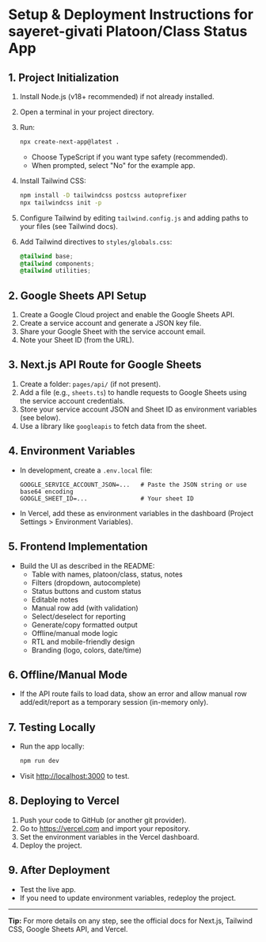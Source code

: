 # Setup & Deployment Instructions for sayeret-givati Platoon/Class Status App

## 1. Project Initialization

1. Install Node.js (v18+ recommended) if not already installed.
2. Open a terminal in your project directory.
3. Run:

   ```bash
   npx create-next-app@latest .
   ```

   - Choose TypeScript if you want type safety (recommended).
   - When prompted, select "No" for the example app.
4. Install Tailwind CSS:

   ```bash
   npm install -D tailwindcss postcss autoprefixer
   npx tailwindcss init -p
   ```

5. Configure Tailwind by editing `tailwind.config.js` and adding paths to your files (see Tailwind docs).
6. Add Tailwind directives to `styles/globals.css`:

   ```css
   @tailwind base;
   @tailwind components;
   @tailwind utilities;
   ```

## 2. Google Sheets API Setup

1. Create a Google Cloud project and enable the Google Sheets API.
2. Create a service account and generate a JSON key file.
3. Share your Google Sheet with the service account email.
4. Note your Sheet ID (from the URL).

## 3. Next.js API Route for Google Sheets

1. Create a folder: `pages/api/` (if not present).
2. Add a file (e.g., `sheets.ts`) to handle requests to Google Sheets using the service account credentials.
3. Store your service account JSON and Sheet ID as environment variables (see below).
4. Use a library like `googleapis` to fetch data from the sheet.

## 4. Environment Variables

- In development, create a `.env.local` file:

  ```env
  GOOGLE_SERVICE_ACCOUNT_JSON=...   # Paste the JSON string or use base64 encoding
  GOOGLE_SHEET_ID=...               # Your sheet ID
  ```

- In Vercel, add these as environment variables in the dashboard (Project Settings > Environment Variables).

## 5. Frontend Implementation

- Build the UI as described in the README:
  - Table with names, platoon/class, status, notes
  - Filters (dropdown, autocomplete)
  - Status buttons and custom status
  - Editable notes
  - Manual row add (with validation)
  - Select/deselect for reporting
  - Generate/copy formatted output
  - Offline/manual mode logic
  - RTL and mobile-friendly design
  - Branding (logo, colors, date/time)

## 6. Offline/Manual Mode

- If the API route fails to load data, show an error and allow manual row add/edit/report as a temporary session (in-memory only).

## 7. Testing Locally

- Run the app locally:

  ```bash
  npm run dev
  ```

- Visit <http://localhost:3000> to test.

## 8. Deploying to Vercel

1. Push your code to GitHub (or another git provider).
2. Go to <https://vercel.com> and import your repository.
3. Set the environment variables in the Vercel dashboard.
4. Deploy the project.

## 9. After Deployment

- Test the live app.
- If you need to update environment variables, redeploy the project.

---

**Tip:** For more details on any step, see the official docs for Next.js, Tailwind CSS, Google Sheets API, and Vercel.
